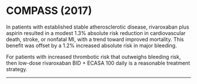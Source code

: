 COMPASS (2017)
==============

In patients with established stable atherosclerotic disease, rivaroxaban plus aspirin resulted in a modest 1.3% absolute risk reduction in cardiovascular death, stroke, or nonfatal MI, with a trend toward improved mortality. This benefit was offset by a 1.2% increased absolute risk in major bleeding.

For patients with increased thrombotic risk that outweighs bleeding risk, then low-dose rivaroxaban BID + ECASA 100 daily is a reasonable treatment strategy.

* * *